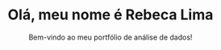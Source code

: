 <!DOCTYPE html>
<html lang="pt-BR">
<head>
  <meta charset="UTF-8">
  <title>Portfólio - Rebeca Lima</title>
  <link rel="stylesheet" href="style.css">
</head>
<body>
  <header>
    <h1>Olá, meu nome é Rebeca Lima</h1>
    <p>Bem-vindo ao meu portfólio de análise de dados!</p>
  </header>
</body>
</html>




